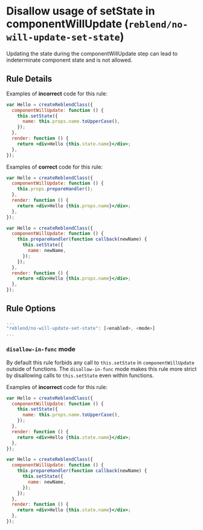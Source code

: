 # Disallow usage of setState in componentWillUpdate (`reblend/no-will-update-set-state`)

<!-- end auto-generated rule header -->

Updating the state during the componentWillUpdate step can lead to indeterminate component state and is not allowed.

## Rule Details

Examples of **incorrect** code for this rule:

```jsx
var Hello = createReblendClass({
  componentWillUpdate: function () {
    this.setState({
      name: this.props.name.toUpperCase(),
    });
  },
  render: function () {
    return <div>Hello {this.state.name}</div>;
  },
});
```

Examples of **correct** code for this rule:

```jsx
var Hello = createReblendClass({
  componentWillUpdate: function () {
    this.props.prepareHandler();
  },
  render: function () {
    return <div>Hello {this.props.name}</div>;
  },
});
```

```jsx
var Hello = createReblendClass({
  componentWillUpdate: function () {
    this.prepareHandler(function callback(newName) {
      this.setState({
        name: newName,
      });
    });
  },
  render: function () {
    return <div>Hello {this.props.name}</div>;
  },
});
```

## Rule Options

```js
...
"reblend/no-will-update-set-state": [<enabled>, <mode>]
...
```

### `disallow-in-func` mode

By default this rule forbids any call to `this.setState` in `componentWillUpdate` outside of functions. The `disallow-in-func` mode makes this rule more strict by disallowing calls to `this.setState` even within functions.

Examples of **incorrect** code for this rule:

```jsx
var Hello = createReblendClass({
  componentWillUpdate: function () {
    this.setState({
      name: this.props.name.toUpperCase(),
    });
  },
  render: function () {
    return <div>Hello {this.state.name}</div>;
  },
});
```

```jsx
var Hello = createReblendClass({
  componentWillUpdate: function () {
    this.prepareHandler(function callback(newName) {
      this.setState({
        name: newName,
      });
    });
  },
  render: function () {
    return <div>Hello {this.state.name}</div>;
  },
});
```
